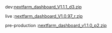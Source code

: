 


dev:[nextfarm_dashboard_V1.1.1_d3.zip](https://github.com/user-attachments/files/18684437/nextfarm_dashboard_V1.1.1_d3.zip)

live :[nextfarm_dashboard_V1.0.97_r.zip](https://github.com/user-attachments/files/18558802/nextfarm_dashboard_V1.0.97_r.zip)





pre-production :[nextfarm_dashboard_v1.1.0_p2.zip](https://github.com/user-attachments/files/18657517/nextfarm_dashboard_v1.1.0_p2.zip)
